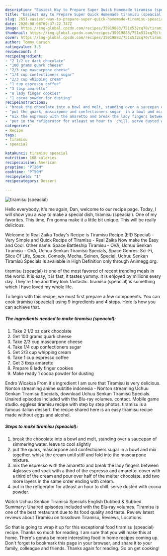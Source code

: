 ```yaml
---
description: "Easiest Way to Prepare Super Quick Homemade tiramisu (speacial)"
title: "Easiest Way to Prepare Super Quick Homemade tiramisu (speacial)"
slug: 2651-easiest-way-to-prepare-super-quick-homemade-tiramisu-speacial
date: 2020-08-08T09:37:22.747Z
image: https://img-global.cpcdn.com/recipes/35919883/751x532cq70/tiramisu-speacial-recipe-main-photo.jpg
thumbnail: https://img-global.cpcdn.com/recipes/35919883/751x532cq70/tiramisu-speacial-recipe-main-photo.jpg
cover: https://img-global.cpcdn.com/recipes/35919883/751x532cq70/tiramisu-speacial-recipe-main-photo.jpg
author: Tommy Carson
ratingvalue: 3.5
reviewcount: 4
recipeingredient:
- "2 1/2 oz dark chocolate"
- "100 grams quark cheese"
- "2/3 cup mascarpone cheese"
- "1/4 cup confectioners sugar"
- "2/3 cup whipping cream"
- "1 cup espresso coffee"
- "3 tbsp amaretto"
- "8 lady finger cookies"
- "1 cocoa powder for dusting"
recipeinstructions:
- "break the chocolate into a bowl and melt, standing over a saucepan of simmering water. leave to cool slightly"
- "put the quark, mascarpone and confectioners sugar  in a bowl and mix together. whisk the cream until stiff and fold into the  mascarpone mixture."
- "mix the espresso with the amaretto and break the lady fingers between 4glasses and soak with a third of the espresso and amaretto. cover with a third of the cream  and pour over half of the melter chocolate. add two more layers in the same order ending with cream."
- "put in the refigerator for atleast an hour to  chill. serve dusted with cocoa powder."
categories:
- Recipe
tags:
- tiramisu
- speacial

katakunci: tiramisu speacial 
nutrition: 168 calories
recipecuisine: American
preptime: "PT26M"
cooktime: "PT50M"
recipeyield: "1"
recipecategory: Dessert

---
```



![tiramisu (speacial)](https://img-global.cpcdn.com/recipes/35919883/751x532cq70/tiramisu-speacial-recipe-main-photo.jpg)

Hello everybody, it's me again, Dan, welcome to our recipe page. Today, I will show you a way to make a special dish, tiramisu (speacial). One of my favorites. This time, I'm gonna make it a little bit unique. This will be really delicious.

Welcome to Real Zaika Today&#39;s Recipe is Tiramisu Recipe (EID Special) - Very Simple and Quick Recipe of Tiramisu - Real Zaika Now make the Easy and Cool. Other name: Space Battleship Tiramisu - OVA, Uchuu Senkan Tiramisu - OVA, Uchuu Senkan Tiramisù Specials, Space Genres: Sci-Fi, Slice Of Life, Space, Comedy, Mecha, Seinen, Special. Uchuu Senkan Tiramisù Specials is available in High Definition only through Animegg.org.

tiramisu (speacial) is one of the most favored of recent trending meals in the world. It is easy, it is fast, it tastes yummy. It is enjoyed by millions every day. They're fine and they look fantastic. tiramisu (speacial) is something which I have loved my whole life.


To begin with this recipe, we must first prepare a few components. You can cook tiramisu (speacial) using 9 ingredients and 4 steps. Here is how you can achieve that.

<!--inarticleads1-->

##### The ingredients needed to make tiramisu (speacial):

1. Take 2 1/2 oz dark chocolate
1. Get 100 grams quark cheese
1. Take 2/3 cup mascarpone cheese
1. Take 1/4 cup confectioners sugar
1. Get 2/3 cup whipping cream
1. Take 1 cup espresso coffee
1. Get 3 tbsp amaretto
1. Prepare 8 lady finger cookies
1. Make ready 1 cocoa powder for dusting


Endro Wicaksa From it&#39;s ingredient I am sure that Tiramisu is very delicious. Nonton streaming anime subtitle indonesia - Nonton streaming Uchuu Senkan Tiramisù Specials, download Uchuu Senkan Tiramisù Specials. Unaired episodes included with the Blu-ray volumes. contact. Mobile game studio. eggless tiramisu recipe with step by step photos. tiramisu is a famous italian dessert. the recipe shared here is an easy tiramisu recipe made without eggs and alcohol. 

<!--inarticleads2-->

##### Steps to make tiramisu (speacial):

1. break the chocolate into a bowl and melt, standing over a saucepan of simmering water. leave to cool slightly
1. put the quark, mascarpone and confectioners sugar  in a bowl and mix together. whisk the cream until stiff and fold into the  mascarpone mixture.
1. mix the espresso with the amaretto and break the lady fingers between 4glasses and soak with a third of the espresso and amaretto. cover with a third of the cream  and pour over half of the melter chocolate. add two more layers in the same order ending with cream.
1. put in the refigerator for atleast an hour to  chill. serve dusted with cocoa powder.


Watch Uchuu Senkan Tiramisù Specials English Dubbed &amp; Subbed. Summary: Unaired episodes included with the Blu-ray volumes. Tiramisu is one of the best restaurant due to its food quality and taste. Review latest reviews about Tiramisu on tossdown Tiramisu, Reviews, Locations. 

So that is going to wrap it up for this exceptional food tiramisu (speacial) recipe. Thanks so much for reading. I am sure that you will make this at home. There's gonna be more interesting food in home recipes coming up. Don't forget to bookmark this page in your browser, and share it to your family, colleague and friends. Thanks again for reading. Go on get cooking!
